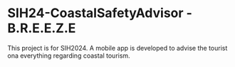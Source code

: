 # SIH24-CoastalSafetyAdvisor - B.R.E.E.Z.E
This project is for SIH2024. A mobile app is developed to advise the tourist ona everything regarding coastal tourism.
